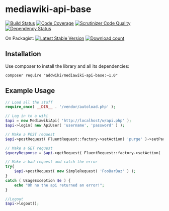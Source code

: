mediawiki-api-base
==================
[![Build Status](https://travis-ci.org/addwiki/mediawiki-api-base.svg?branch=master)](https://travis-ci.org/addwiki/mediawiki-api-base)
[![Code Coverage](https://scrutinizer-ci.com/g/addwiki/mediawiki-api-base/badges/coverage.png?b=master)](https://scrutinizer-ci.com/g/addwiki/mediawiki-api-base/?branch=master)
[![Scrutinizer Code Quality](https://scrutinizer-ci.com/g/addwiki/mediawiki-api-base/badges/quality-score.png?b=master)](https://scrutinizer-ci.com/g/addwiki/mediawiki-api-base/?branch=master)
[![Dependency Status](https://www.versioneye.com/user/projects/54b92f718d5508742200002d/badge.svg?style=flat)](https://www.versioneye.com/user/projects/54b92f718d5508742200002d)

On Packagist:
[![Latest Stable Version](https://poser.pugx.org/addwiki/mediawiki-api-base/version.png)](https://packagist.org/packages/addwiki/mediawiki-api-base)
[![Download count](https://poser.pugx.org/addwiki/mediawiki-api-base/d/total.png)](https://packagist.org/packages/addwiki/mediawiki-api-base)

## Installation

Use composer to install the library and all its dependencies:

	composer require "addwiki/mediawiki-api-base:~1.0"

## Example Usage

```php
// Load all the stuff
require_once( __DIR__ . '/vendor/autoload.php' );

// Log in to a wiki
$api = new MediawikiApi( 'http://localhost/w/api.php' );
$api->login( new ApiUser( 'username', 'password' ) );

// Make a POST request
$api->postRequest( FluentRequest::factory->setAction( 'purge' )->setParam( 'titles', 'FooBar' ) );

// Make a GET request
$queryResponse = $api->getRequest( FluentRequest::factory->setAction( 'query' )->setParam( 'meta', 'siteinfo' ) );

// Make a bad request and catch the error
try{
	$api->postRequest( new SimpleRequest( 'FooBarBaz' ) );
}
catch ( UsageException $e ) {
	echo "Oh no the api returned an error!";
}

//Logout
$api->logout();
```
